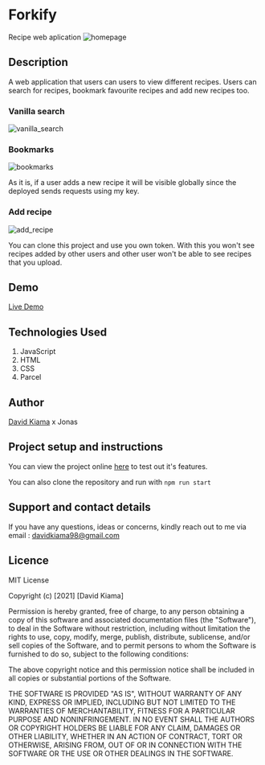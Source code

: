 # Forkify

Recipe web aplication
![homepage](https://user-images.githubusercontent.com/38817867/174123134-694c3688-c157-422e-a82a-966b516e1c13.png)

## Description

A web application that users can users to view different recipes.
Users can search for recipes, bookmark favourite recipes and add new recipes too.

### Vanilla search
![vanilla_search](https://user-images.githubusercontent.com/38817867/174123396-cf481c74-bc73-4dbe-a917-72c1b5aaf84f.png)


### Bookmarks

![bookmarks](https://user-images.githubusercontent.com/38817867/174123682-f263fba3-5a22-4711-a9b1-735d4f0f3a50.png)


As it is, if a user adds a new recipe it will be visible globally since the
deployed sends requests using my key.

### Add recipe
![add_recipe](https://user-images.githubusercontent.com/38817867/174123290-032e086c-a326-44aa-ac6e-a890efcaf5c8.png)


You can clone this project and use you own token. With this you won't see recipes
added by other users and other user won't be able to see recipes that you upload.

## Demo

[Live Demo](https://forkify-kiama.surge.sh/)

## Technologies Used

1. JavaScript
1. HTML
1. CSS
1. Parcel

## Author

[David Kiama](https://github.com/davidkiama) x Jonas

## Project setup and instructions

You can view the project online [here](https://forkify-kiama.surge.sh/) to test out it's features.

You can also clone the repository and run with `npm run start `

## Support and contact details

If you have any questions, ideas or concerns, kindly reach out to me via email : davidkiama98@gmail.com

## Licence

MIT License

Copyright (c) [2021] [David Kiama]

Permission is hereby granted, free of charge, to any person obtaining a copy
of this software and associated documentation files (the "Software"), to deal
in the Software without restriction, including without limitation the rights
to use, copy, modify, merge, publish, distribute, sublicense, and/or sell
copies of the Software, and to permit persons to whom the Software is
furnished to do so, subject to the following conditions:

The above copyright notice and this permission notice shall be included in all
copies or substantial portions of the Software.

THE SOFTWARE IS PROVIDED "AS IS", WITHOUT WARRANTY OF ANY KIND, EXPRESS OR
IMPLIED, INCLUDING BUT NOT LIMITED TO THE WARRANTIES OF MERCHANTABILITY,
FITNESS FOR A PARTICULAR PURPOSE AND NONINFRINGEMENT. IN NO EVENT SHALL THE
AUTHORS OR COPYRIGHT HOLDERS BE LIABLE FOR ANY CLAIM, DAMAGES OR OTHER
LIABILITY, WHETHER IN AN ACTION OF CONTRACT, TORT OR OTHERWISE, ARISING FROM,
OUT OF OR IN CONNECTION WITH THE SOFTWARE OR THE USE OR OTHER DEALINGS IN THE
SOFTWARE.
